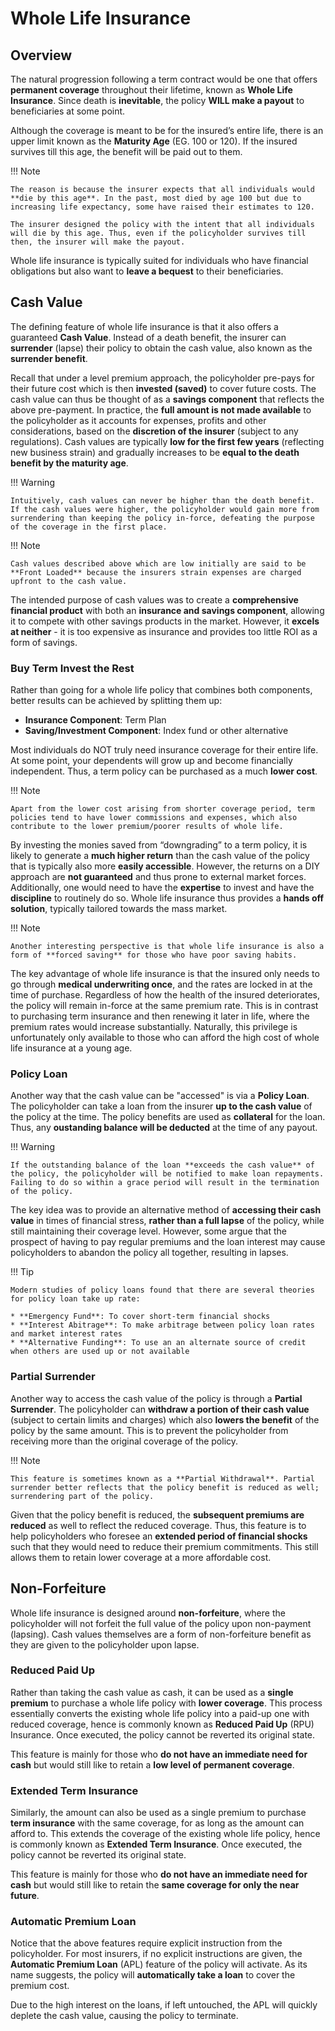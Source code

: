 # **Whole Life Insurance**

## **Overview**

The natural progression following a term contract would be one that offers **permanent coverage** throughout their lifetime, known as **Whole Life Insurance**. Since death is **inevitable**, the policy **WILL make a payout** to beneficiaries at some point.

Although the coverage is meant to be for the insured’s entire life, there is an upper limit known as the **Maturity Age** (EG. 100 or 120). If the insured survives till this age, the benefit will be paid out to them.

!!! Note

    The reason is because the insurer expects that all individuals would **die by this age**. In the past, most died by age 100 but due to increasing life expectancy, some have raised their estimates to 120.
    
    The insurer designed the policy with the intent that all individuals will die by this age. Thus, even if the policyholder survives till then, the insurer will make the payout.
    
Whole life insurance is typically suited for individuals who have financial obligations but also want to **leave a bequest** to their beneficiaries.

## **Cash Value**

The defining feature of whole life insurance is that it also offers a guaranteed **Cash Value**. Instead of a death benefit, the insurer can **surrender** (lapse) their policy to obtain the cash value, also known as the **surrender benefit**.

Recall that under a level premium approach, the policyholder pre-pays for their future cost which is then **invested (saved)** to cover future costs. The cash value can thus be thought of as a **savings component** that reflects the above pre-payment. In practice, the **full amount is not made available** to the policyholder as it accounts for expenses, profits and other considerations, based on the **discretion of the insurer** (subject to any regulations). Cash values are typically **low for the first few years** (reflecting new business strain) and gradually increases to be **equal to the death benefit by the maturity age**.

!!! Warning

    Intuitively, cash values can never be higher than the death benefit. If the cash values were higher, the policyholder would gain more from surrendering than keeping the policy in-force, defeating the purpose of the coverage in the first place.
    
!!! Note

    Cash values described above which are low initially are said to be **Front Loaded** because the insurers strain expenses are charged upfront to the cash value.

The intended purpose of cash values was to create a **comprehensive financial product** with both an **insurance and savings component**, allowing it to compete with other savings products in the market. However, it **excels at neither** - it is too expensive as insurance and provides too little ROI as a form of savings.

### **Buy Term Invest the Rest**

Rather than going for a whole life policy that combines both components, better results can be achieved by splitting them up:

* **Insurance Component**: Term Plan
* **Saving/Investment Component**: Index fund or other alternative

Most individuals do NOT truly need insurance coverage for their entire life. At some point, your dependents will grow up and become financially independent. Thus, a term policy can be purchased as a much **lower cost**.

!!! Note

    Apart from the lower cost arising from shorter coverage period, term policies tend to have lower commissions and expenses, which also contribute to the lower premium/poorer results of whole life.

By investing the monies saved from “downgrading” to a term policy, it is likely to generate a **much higher return** than the cash value of the policy that is typically also more **easily accessible**. However, the returns on a DIY approach are **not guaranteed** and thus prone to external market forces. Additionally, one would need to have the **expertise** to invest and have the **discipline** to routinely do so. Whole life insurance thus provides a **hands off solution**, typically tailored towards the mass market.

!!! Note

    Another interesting perspective is that whole life insurance is also a form of **forced saving** for those who have poor saving habits.

The key advantage of whole life insurance is that the insured only needs to go through **medical underwriting once**, and the rates are locked in at the time of purchase. Regardless of how the health of the insured deteriorates, the policy will remain in-force at the same premium rate. This is in contrast to purchasing term insurance and then renewing it later in life, where the premium rates would increase substantially. Naturally, this privilege is unfortunately only available to those who can afford the high cost of whole life insurance at a young age.

### **Policy Loan**

Another way that the cash value can be "accessed" is via a **Policy Loan**. The policyholder can take a loan from the insurer **up to the cash value** of the policy at the time. The policy benefits are used as **collateral** for the loan. Thus, any **oustanding balance will be deducted** at the time of any payout.

!!! Warning

    If the outstanding balance of the loan **exceeds the cash value** of the policy, the policyholder will be notified to make loan repayments. Failing to do so within a grace period will result in the termination of the policy.

The key idea was to provide an alternative method of **accessing their cash value** in times of financial stress, **rather than a full lapse** of the policy, while still maintaining their coverage level. However, some argue that the prospect of having to pay regular premiums and the loan interest may cause policyholders to abandon the policy all together, resulting in lapses.

!!! Tip

    Modern studies of policy loans found that there are several theories for policy loan take up rate:

    * **Emergency Fund**: To cover short-term financial shocks
    * **Interest Abitrage**: To make arbitrage between policy loan rates and market interest rates
    * **Alternative Funding**: To use an an alternate source of credit when others are used up or not available

### **Partial Surrender**

Another way to access the cash value of the policy is through a **Partial Surrender**. The policyholder can **withdraw a portion of their cash value** (subject to certain limits and charges) which also **lowers the benefit** of the policy by the same amount. This is to prevent the policyholder from receiving more than the original coverage of the policy.

!!! Note

    This feature is sometimes known as a **Partial Withdrawal**. Partial surrender better reflects that the policy benefit is reduced as well; surrendering part of the policy.

Given that the policy benefit is reduced, the **subsequent premiums are reduced** as well to reflect the reduced coverage. Thus, this feature is to help policyholders who foresee an **extended period of financial shocks** such that they would need to reduce their premium commitments. This still allows them to retain lower coverage at a more affordable cost.

## **Non-Forfeiture**

Whole life insurance is designed around **non-forfeiture**, where the policyholder will not forfeit the full value of the policy upon non-payment (lapsing). Cash values themselves are a form of non-forfeiture benefit as they are given to the policyholder upon lapse.

### **Reduced Paid Up**

Rather than taking the cash value as cash, it can be used as a **single premium** to purchase a whole life policy with **lower coverage**. This process essentially converts the existing whole life policy into a paid-up one with reduced coverage, hence is commonly known as **Reduced Paid Up** (RPU) Insurance. Once executed, the policy cannot be reverted its original state.

This feature is mainly for those who **do not have an immediate need for cash** but would still like to retain a **low level of permanent coverage**.

### **Extended Term Insurance**

Similarly, the amount can also be used as a single premium to purchase **term insurance** with the same coverage, for as long as the amount can afford to. This extends the coverage of the existing whole life policy, hence is commonly known as **Extended Term Insurance**.  Once executed, the policy cannot be reverted its original state.

This feature is mainly for those who **do not have an immediate need for cash** but would still like to retain the **same coverage for only the near future**.

### **Automatic Premium Loan**

Notice that the above features require explicit instruction from the policyholder. For most insurers, if no explicit instructions are given, the **Automatic Premium Loan** (APL) feature of the policy will activate. As its name suggests, the policy will **automatically take a loan** to cover the premium cost.

Due to the high interest on the loans, if left untouched, the APL will quickly deplete the cash value, causing the policy to terminate.
